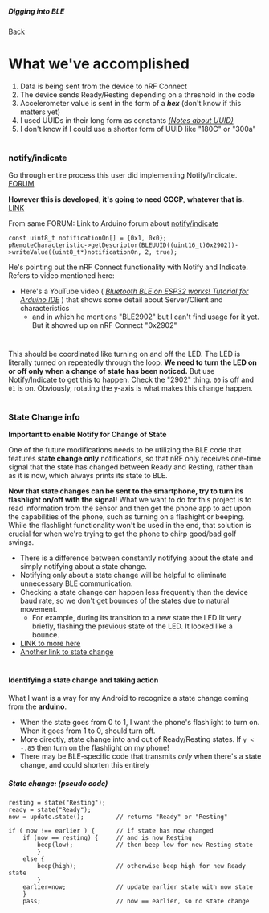 ##### Digging into BLE
[Back](activity.md)

# What we've accomplished

1. Data is being sent from the device to nRF Connect
2. The device sends Ready/Resting depending on a threshold in the code
3. Accelerometer value is sent in the form of a **_hex_** (don't know if this matters yet)
4. I used UUIDs in their long form as constants [_(Notes about UUID)_](activity.md#notes-about-uuid)
5. I don't know if I could use a shorter form of UUID like "180C" or "300a"

#



### notify/indicate

Go through entire process this user did implementing Notify/Indicate. [FORUM](https://forum.arduino.cc/c/using-arduino/programming-questions/20)

**However this is developed, it's going to need CCCP, whatever that is.** [LINK](https://forum.arduino.cc/t/feature-request-option-to-set-cccd-value/919852)

From same FORUM: Link to Arduino forum about [notify/indicate](https://forum.arduino.cc/t/notifications-and-indications-disabled-nrf-connect/915757)
```
const uint8_t notificationOn[] = {0x1, 0x0};
pRemoteCharacteristic->getDescriptor(BLEUUID((uint16_t)0x2902))->writeValue((uint8_t*)notificationOn, 2, true);
```
He's pointing out the nRF Connect functionality with Notify and Indicate. Refers to video mentioned here:
- Here's a YouTube video ( [*Bluetooth BLE on ESP32 works! Tutorial for Arduino IDE*](https://youtu.be/osneajf7Xkg) ) that shows some detail about Server/Client and characteristics
  - and in which he mentions "BLE2902" but I can't find usage for it yet. But it showed up on nRF Connect "0x2902"

#
This should be coordinated like turning on and off the LED. 
The LED is literally turned on repeatedly through the loop. 
**We need to turn the LED on or off only when a change of state has been noticed.**
But use Notify/Indicate to get this to happen. 
Check the "2902" thing. `00` is off and `01` is on.
Obviously, rotating the y-axis is what makes this change happen.



#

### State Change info

**Important to enable Notify for Change of State**

One of the future modifications needs to be utilizing the BLE code that features **state change only** notifications, so that nRF only receives one-time signal that the state has changed between Ready and Resting, rather than as it is now, which always prints its state to BLE. 

**Now that state changes can be sent to the smartphone, try to turn its flashlight on/off with the signal!**
What we want to do for this project is to read information from the sensor and then get the phone app to act upon the capabilities of the phone, such as turning on a flashight or beeping. 
While the flashlight functionality won't be used in the end, that solution is crucial for when we're trying to get the phone to chirp good/bad golf swings. 
- There is a difference between constantly notifying about the state and simply notifying about a state change.
- Notifying only about a state change will be helpful to eliminate unnecessary BLE communication. 
- Checking a state change can happen less frequently than the device baud rate, so we don't get bounces of the states due to natural movement. 
  - For example, during its transition to a new state the LED lit very briefly, flashing the previous state of the LED. It looked like a bounce.
- [LINK to more here](activity.md#state-change-reference-in-here) 
- [Another link to state change](activity.md#state-change)

#

#### Identifying a state change and taking action
What I want is a way for my Android to recognize a state change coming from the **arduino**. 
- When the state goes from 0 to 1, I want the phone's flashlight to turn on. When it goes from 1 to 0, should turn off.
- More directly, state change into and out of Ready/Resting states. If `y < -.85` then turn on the flashlight on my phone!
- There may be BLE-specific code that transmits _only_ when there's a state change, and could shorten this entirely
##### State change: (pseudo code)
```
resting = state("Resting");
ready = state("Ready");
now = update.state();         // returns "Ready" or "Resting"

if ( now !== earlier ) {      // if state has now changed
    if (now == resting) {     // and is now Resting
        beep(low);            // then beep low for new Resting state
        }
    else {
        beep(high);           // otherwise beep high for new Ready state
        }
    earlier=now;              // update earlier state with now state
    }
    pass;                     // now == earlier, so no state change
```
#







#
#
#

#
#
#
